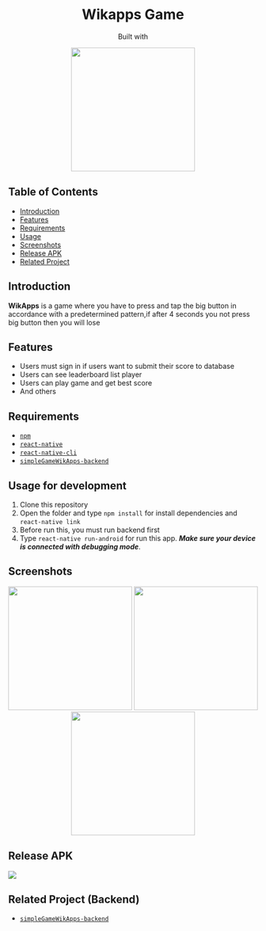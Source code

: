 <h1 align="center">Wikapps Game</h1>
<p align="center">
  Built with 
</p>
<p align="center">
  <img width="250" src="https://raw.githubusercontent.com/kristerkari/react-native-svg-transformer/HEAD/images/react-native-logo.png"/>
</p>


## Table of Contents

- [Introduction](#introduction)
- [Features](#features)
- [Requirements](#requirements)
- [Usage](#usage-for-development)
- [Screenshots](#screenshots)
- [Release APK](#release-apk)
- [Related Project](#related-project-backend)

## Introduction
<b>WikApps</b> is a game where you have to press and tap the big button in accordance with a predetermined pattern,if after 4 seconds you not press big button then you will lose

## Features
* Users must sign in if users want to submit their score to database
* Users can see leaderboard list player
* Users can play game and get best score
* And others

## Requirements
* [`npm`](https://www.npmjs.com/get-npm)
* [`react-native`](https://facebook.github.io/react-native/docs/getting-started)
* [`react-native-cli`](https://facebook.github.io/react-native/docs/getting-started)
* [`simpleGameWikApps-backend`](https://github.com/kampretosjr/simpleGameWikApps-backend)

## Usage for development
1. Clone this repository
3. Open the folder and type `npm install` for install dependencies and `react-native link`
4. Before run this, you must run backend first
5. Type `react-native run-android` for run this app. ***Make sure your device is connected with debugging mode***.

## Screenshots
<div align="center">
    <img width="250" src="https://raw.githubusercontent.com/kampretosjr/simpleGameWikApps-FrontEnd/master/screenshoot/Screenshot_2019-09-01-21-55-19-137_com.wikapps.jpg">    
    <img width="250" src="https://raw.githubusercontent.com/kampretosjr/simpleGameWikApps-FrontEnd/master/screenshoot/Screenshot_2019-09-01-21-55-35-864_com.wikapps.jpg">
    <img width="250" src="https://raw.githubusercontent.com/kampretosjr/simpleGameWikApps-FrontEnd/master/screenshoot/Screenshot_2019-09-01-21-56-11-605_com.wikapps.jpg">
</div>

## Release APK
<a href="https://drive.google.com/file/d/1RNj5fWgeBNrsER470yqB2stZemFY5KbR/view?usp=sharing">
  <img src="https://img.shields.io/badge/Download%20on%20the-Google%20Drive-blue.svg?style=popout&logo=google-drive"/>
</a>

## Related Project (Backend)
* [`simpleGameWikApps-backend`](https://github.com/kampretosjr/simpleGameWikApps-backend)

